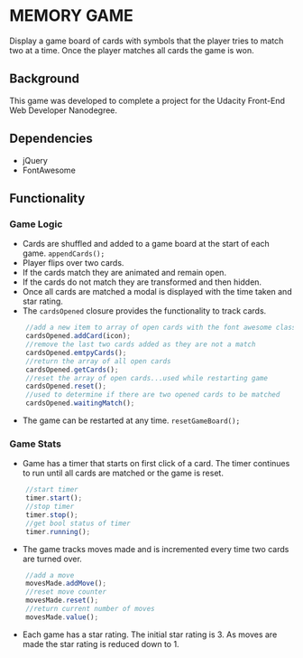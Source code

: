 # MEMORY GAME

Display a game board of cards with symbols that the player tries to match two at a time. Once the player matches all cards the game is won.

## Background

This game was developed to complete a project for the Udacity Front-End Web Developer Nanodegree.

## Dependencies

- jQuery
- FontAwesome

## Functionality

### Game Logic
- Cards are shuffled and added to a game board at the start of each game.
`appendCards();`
- Player flips over two cards.
- If the cards match they are animated and remain open.
- If the cards do not match they are transformed and then hidden.
- Once all cards are matched a modal is displayed with the time taken and star rating.
- The `cardsOpened` closure provides the functionality to track cards.
```Javascript
	//add a new item to array of open cards with the font awesome class of the icon
	cardsOpened.addCard(icon);
	//remove the last two cards added as they are not a match
	cardsOpened.emtpyCards();
	//return the array of all open cards
	cardsOpened.getCards();
	//reset the array of open cards...used while restarting game
	cardsOpened.reset();
	//used to determine if there are two opened cards to be matched
	cardsOpened.waitingMatch();
```
- The game can be restarted at any time.
`resetGameBoard();`

### Game Stats
- Game has a timer that starts on first click of a card. The timer continues to run until all cards are matched or the game is reset.
```Javascript
	//start timer
	timer.start();
	//stop timer
	timer.stop();
	//get bool status of timer
	timer.running();
```
- The game tracks moves made and is incremented every time two cards are turned over.
```Javascript
	//add a move
	movesMade.addMove();
	//reset move counter
	movesMade.reset();
	//return current number of moves
	movesMade.value();
```
- Each game has a star rating. The initial star rating is 3. As moves are made the star rating is reduced down to 1.